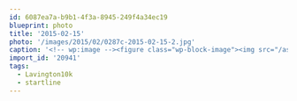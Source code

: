 ```yaml
---
id: 6087ea7a-b9b1-4f3a-8945-249f4a34ec19
blueprint: photo
title: '2015-02-15'
photo: '/images/2015/02/0287c-2015-02-15-2.jpg'
caption: '<!-- wp:image --><figure class="wp-block-image"><img src="/assets/images/2015/02/0287c-2015-02-15-2.jpg" /></figure><!-- /wp:image --><!-- wp:paragraph --><p>Not a bad day to run. #Lavington10k #startline</p><!-- /wp:paragraph -->'
import_id: '20941'
tags:
  - Lavington10k
  - startline
---
```


